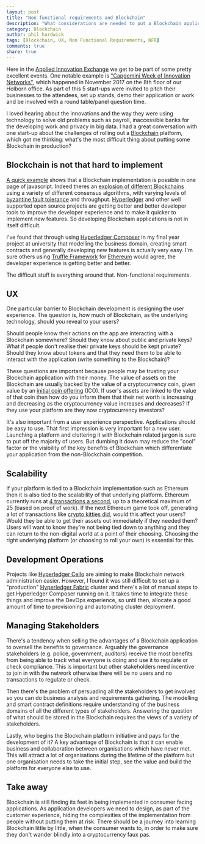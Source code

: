 ```yaml
---
layout: post
title: "Non functional requirements and Blockchain"
description: "What considerations are needed to put a Blockchain application into production?"
category: Blockchain 
author: phil_hardwick
tags: [Blockchain, UX, Non Functional Requirements, NFR]
comments: true
share: true
---
```


Here in the [Applied Innovation Exchange](https://appliedinnovationexchange.com/) we get to be part of some pretty excellent events. One notable example is ["Capgemini Week of Innovation Networks"](https://medium.com/applied-innovation-exchange/capgeminis-week-of-innovation-networks-cwin-kick-off-at-the-aie-ase-london-dda138951833), which happened in November 2017 on the 8th floor of our Holborn office. As part of this 5 start-ups were invited to pitch their businesses to the attendees, set up stands, demo their application or work and be involved with a round table/panel question time.

I loved hearing about the innovations and the way they were using technology to solve old problems such as payroll, inaccessible banks for the developing work and privacy in big data. I had a great conversation with one start-up about the challenges of rolling out a [Blockchain](https://en.wikipedia.org/wiki/Blockchain) platform, which got me thinking: what's the most difficult thing about putting some Blockchain in production?

## Blockchain is not that hard to implement
[A quick example](https://github.com/lhartikk/naivechain/blob/master/main.js) shows that a Blockchain implementation is possible in one page of javascript. Indeed theres an [explosion of different Blockchains](https://blog.acolyer.org/2018/02/13/sok-research-perspective-and-challenges-for-bitcoin-and-cryptocurrency-part-i/) using a variety of different consensus algorithms, with varying levels of [byzantine fault tolerance](https://en.wikipedia.org/wiki/Byzantine_fault_tolerance) and throughput. [Hyperledger](https://www.hyperledger.org/) and other well supported open source projects are getting better and better developer tools to improve the developer experience and to make it quicker to implement new features. So developing Blockchain applications is not in itself difficult.

I've found that through using [Hyperledger Composer](https://www.hyperledger.org/projects/composer) in my final year project at university that modelling the business domain, creating smart contracts and generally developing new features is actually very easy. I'm sure others using [Truffle Framework](http://truffleframework.com/) for [Ethereum](https://www.ethereum.org/) would agree, the developer experience is getting better and better.

The difficult stuff is everything around that. Non-functional requirements.

## UX
One particular barrier to Blockchain development is designing the user experience. The question is, how much of Blockchain, as the underlying technology, should you reveal to your users?

Should people know their actions on the app are interacting with a Blockchain somewhere? Should they know about public and private keys? What if people don't realise their private keys should be kept private? Should they know about tokens and that they need them to be able to interact with the application (write something to the Blockchain)?

These questions are important because people may be trusting your Blockchain application with their money. The value of assets on the Blockchain are usually backed by the value of a cryptocurrency coin, given value by an [initial coin offering](https://en.wikipedia.org/wiki/Initial_coin_offering) (ICO). If user's assets are linked to the value of that coin then how do you inform them that their net worth is increasing and decreasing as the cryptocurrency value increases and decreases? If they use your platform are they now cryptocurrency investors?

It's also important from a user experience perspective. Applications should be easy to use. That first impression is very important for a new user. Launching a platform and cluttering it with Blockchain related jargon is sure to put off the majority of users. But dumbing it down may reduce the "cool" factor or the visibility of the key benefits of Blockchain which differentiate your application from the non-Blockchain competition.

## Scalability
If your platform is tied to a Blockchain implementation such as Ethereum then it is also tied to the scalability of that underlying platform. Ethereum currently runs at [4 transactions a second](https://blog.acolyer.org/2018/02/08/chainspace-a-sharded-smart-contracts-platform/), up to a theoretical maximum of 25 (based on proof of work). If the next Ethereum game took off, generating a lot of transactions like [crypto kitties did](http://www.bbc.co.uk/news/technology-42237162), would this affect your users? Would they be able to get their assets out immediately if they needed them? Users will want to know they're not being tied down to anything and they can return to the non-digital world at a point of their choosing. Choosing the right underlying platform (or choosing to roll your own) is essential for this.

## Development Operations
Projects like [Hyperledger Cello](https://www.hyperledger.org/projects/cello) are aiming to make Blockchain network administration easier. However, I found it was still difficult to set up a "production" [Hyperledger Fabric](https://www.hyperledger.org/projects/fabric) cluster and there's a lot of manual steps to get Hyperledger Composer running on it. It takes time to integrate these things and improve the DevOps experience, so until then, allocate a good amount of time to provisioning and automating cluster deployment.

## Managing Stakeholders
There's a tendency when selling the advantages of a Blockchain application to oversell the benefits to governance. Arguably the governance stakeholders (e.g. police, government, auditors) receive the most benefits from being able to track what everyone is doing and use it to regulate or check compliance. This is important but other stakeholders need incentive to join in with the network otherwise there will be no users and no transactions to regulate or check.

Then there's the problem of persuading all the stakeholders to get involved so you can do business analysis and requirements gathering. The modelling and smart contract definitions require understanding of the business domains of all the different types of stakeholders. Answering the question of what should be stored in the Blockchain requires the views of a variety of stakeholders.

Lastly, who begins the Blockchain platform initiative and pays for the development of it? A key advantage of Blockchain is that it can enable business and collaboration between organisations which have never met. This will attract a lot of organisations during the lifetime of the platform but one organisation needs to take the initial step, see the value and build the platform for everyone else to use. 

## Take away
Blockchain is still finding its feet in being implemented in consumer facing applications. As application developers we need to design, as part of the customer experience, hiding the complexities of the implementation from people without putting them at risk. There should be a journey into learning Blockchain little by little, when the consumer wants to, in order to make sure they don't wander blindly into a cryptocurrency faux pas.
